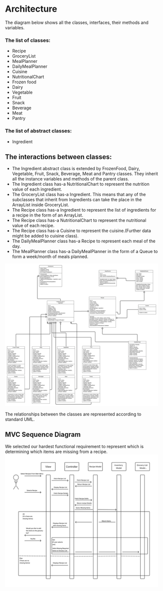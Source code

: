 # Architecture

The diagram below shows all the classes, interfaces, their methods and variables.

### The list of classes:

+ Recipe
+ GroceryList
+ MealPlanner
+ DailyMealPlanner
+ Cuisine
+ NutritionalChart
+ Frozen food
+ Dairy
+ Vegetable
+ Fruit
+ Snack
+ Beverage
+ Meat
+ Pantry

### The list of abstract classes:

- Ingredient

## The interactions between classes:

- The Ingredient abstract class is extended by FrozenFood, Dairy, Vegetable, Fruit, Snack, Beverage, Meat and Pantry classes. They inherit all the instance variables and methods of the parent class.
- The Ingredient class has-a NutritionalChart to represent the nutrition value of each ingredient.
- The GroceryList class has-a Ingredient. This means that any of the subclasses that inherit from Ingredients can take the place in the ArrayList inside GroceryList.
- The Recipe class has-a Ingredient to represent the list of ingredients for a recipe in the form of an ArrayList.
- The Recipe class has-a NutritionalChart to represent the nutritional value of each recipe.
- The Recipe class has-a Cuisine to represent the cuisine.(Further data might be added to cuisine class).
- The DailyMealPlanner class has-a Recipe to represent each meal of the day.
- The MealPlanner class has-a DailyMealPlanner in the form of a Queue to form a week/month of meals planned.

![UML Class Diagram](UMLClassDiagramV2.jpeg)

The relationships between the classes are represented according to standard UML. 

## MVC Sequence Diagram

We selected our hardest functional requirement to represent which is determining which items are missing from a recipe. 
![MVC Sequence Diagram](MVC%20Sequence%20Diagram.jpg)